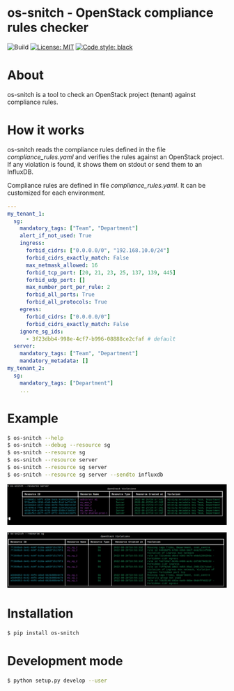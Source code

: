 # os-snitch - OpenStack compliance rules checker

![Build](https://github.com/thobiast/openstack-snitch/workflows/build/badge.svg)
[![License: MIT](https://img.shields.io/badge/License-MIT-green.svg)](./LICENSE)
[![Code style: black](https://img.shields.io/badge/code%20style-black-000000.svg)](https://github.com/psf/black)


# About
os-snitch is a tool to check an OpenStack project (tenant) against compliance rules.

# How it works

os-snitch reads the compliance rules defined in the file *compliance_rules.yaml* and verifies the rules against an OpenStack project.
If any violation is found, it shows them on stdout or send them to an InfluxDB.

Compliance rules are defined in file *compliance_rules.yaml*. It can be customized for each environment.

```yaml
---
my_tenant_1:
  sg:
    mandatory_tags: ["Team", "Department"]
    alert_if_not_used: True
    ingress:
      forbid_cidrs: ["0.0.0.0/0", "192.168.10.0/24"]
      forbid_cidrs_exactly_match: False
      max_netmask_allowed: 16
      forbid_tcp_port: [20, 21, 23, 25, 137, 139, 445]
      forbid_udp_port: []
      max_number_port_per_rule: 2
      forbid_all_ports: True
      forbid_all_protocols: True
    egress:
      forbid_cidrs: ["0.0.0.0/0"]
      forbid_cidrs_exactly_match: False
	ignore_sg_ids:
	  - 3f23dbb4-998e-4cf7-b996-08888ce2cfaf # default
  server:
    mandatory_tags: ["Team", "Department"]
    mandatory_metadata: []
my_tenant_2:
  sg:
    mandatory_tags: ["Department"]
	...
```

# Example

```bash
$ os-snitch --help
$ os-snitch --debug --resource sg
$ os-snitch --resource sg
$ os-snitch --resource server
$ os-snitch --resource sg server
$ os-snitch --resource sg server --sendto influxdb
```
![Server](img/server.png)

![Security Group](img/sg.png)

# Installation
```bash
$ pip install os-snitch
```

# Development mode
```bash
$ python setup.py develop --user
```
